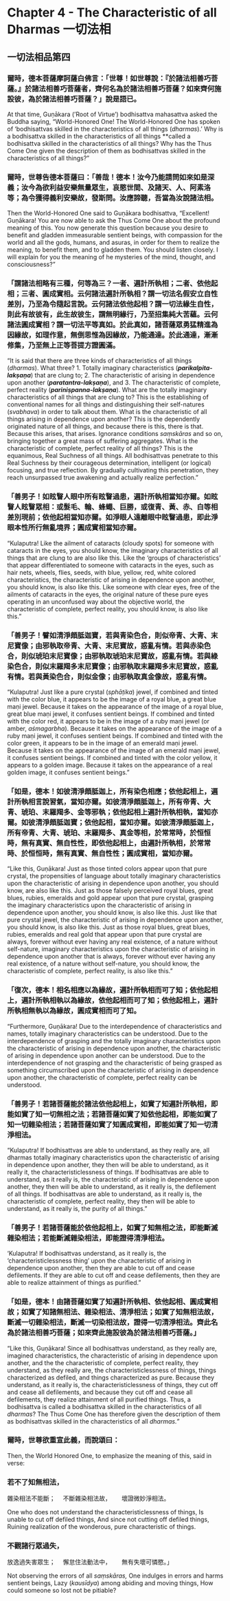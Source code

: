 # Chapter 4 - The Characteristic of all Dharmas 一切法相

## **一切法相品第四**

### 爾時，德本菩薩摩訶薩白佛言：「世尊！如世尊說：『於諸法相善巧菩薩。』於諸法相善巧菩薩者，齊何名為於諸法相善巧菩薩？如來齊何施設彼，為於諸法相善巧菩薩？」說是語已。

At that time, Guṇākara (’Root of Virtue’) bodhisattva mahasattva  asked the Buddha saying, “World-Honored One! The World-Honored One has spoken of ‘bodhisattvas skilled in the characteristics of all things (*dharmas*).’ Why is a bodhisattva skilled in the characteristics of all things **called a bodhisattva skilled in the characteristics of all things? Why has the Thus Come One given the description of them as bodhisattvas skilled in the characteristics of all things?” 

### 爾時，世尊告德本菩薩曰：「善哉！德本！汝今乃能請問如來如是深義；汝今為欲利益安樂無量眾生，哀愍世間、及諸天、人、阿素洛等；為令獲得義利安樂故，發斯問。汝應諦聽，吾當為汝說諸法相。

Then the World-Honored One said to Guṇākara bodhisattva, “Excellent! Guṇākara! You are now able to ask the Thus Come One about the profound meaning of this. You now generate this question because you desire to benefit and gladden immeasurable sentient beings, with compassion for the world and all the gods, humans, and asuras, in order for them to realize the meaning, to benefit them, and to gladden them. You should listen closely. I will explain for you the meaning of he mysteries of the mind, thought, and consciousness?”   

### 「謂諸法相略有三種，何等為三？一者、遍計所執相；二者、依他起相；三者、圓成實相。云何諸法遍計所執相？謂一切法名假安立自性差別，乃至為令隨起言說。云何諸法依他起相？謂一切法緣生自性，則此有故彼有，此生故彼生，謂無明緣行，乃至招集純大苦蘊。云何諸法圓成實相？謂一切法平等真如。於此真如，諸菩薩眾勇猛精進為因緣故，如理作意，無倒思惟為因緣故，乃能通達。於此通達，漸漸修集，乃至無上正等菩提方證圓滿。

“It is said that there are three kinds of characteristics of all things (*dharmas*). What three? 1. Totally imaginary characteristics (***parikalpita-lakṣaṇa***) that are clung to; 2. The characteristic of arising in dependence upon another (***paratantra-lakṣaṇa***), and 3. The characteristic of complete, perfect reality (***pariniṣpanna-lakṣaṇa***). What are the totally imaginary characteristics of all things that are clung to? This is the establishing of conventional names for all things and distinguishing their self-natures (*svabhava*) in order to talk about them. What is the characteristic of all things arising in dependence upon another? This is the dependently originated nature of all things, and because there is this, there is that. Because this arises, that arises. Ignorance conditions *saṃskāras* and so on, bringing together a great mass of suffering aggregates. What is the characteristic of complete, perfect reality of all things? This is the equanimous, Real Suchness of all things. All bodhisattvas penetrate to this Real Suchness by their courageous determination, intelligent (or logical) focusing, and true reflection. By gradually cultivating this penetration, they reach unsurpassed true awakening and actually realize perfection.”

### 「善男子！如眩瞖人眼中所有眩瞖過患，遍計所執相當知亦爾。如眩瞖人眩瞖眾相：或髮毛、輪、蜂蠅、巨勝，或復青、黃、赤、白等相差別現前；依他起相當知亦爾。如淨眼人遠離眼中眩瞖過患，即此淨眼本性所行無亂境界；圓成實相當知亦爾。

“Kulaputra! Like the ailment of cataracts (cloudy spots) for someone with cataracts in the eyes, you  should know, the imaginary characteristics of all things that are clung to are also like this. Like the ‘groups of characteristics’ that appear differentiated to someone with cataracts in the eyes, such as hair nets, wheels, flies, seeds, with blue, yellow, red, white colored characteristics, the characteristic of arising in dependence upon another, you should know, is also like this. Like someone with clear eyes, free of the ailments of cataracts in the eyes, the original nature of these pure eyes operating in an unconfused way about the objective world, the characteristic of complete, perfect reality, you should know, is also like this.”                  

### 「善男子！譬如清淨頗胝迦寶，若與青染色合，則似帝青、大青、末尼寶像；由邪執取帝青、大青、末尼寶故，惑亂有情。若與赤染色合，則似琥珀末尼寶像；由邪執取琥珀末尼寶故，惑亂有情。若與綠染色合，則似末羅羯多末尼寶像；由邪執取末羅羯多末尼寶故，惑亂有情。若與黃染色合，則似金像；由邪執取真金像故，惑亂有情。

“Kulaputra! Just like a pure crystal (*sphāṭika*) jewel, if combined and tinted with the color blue, it appears to be the image of a royal blue, a great blue maṇi jewel. Because it takes on the appearance of the image of a royal blue, great blue maṇi jewel, it confuses sentient beings. If combined and tinted with the color red, it appears to be in the image of a ruby maṇi jewel (or amber, *aśmagarbha*). Because it takes on the appearance of the image of a ruby maṇi jewel, it confuses sentient beings. If combined and tinted with the color green, it appears to be in the image of an emerald maṇi jewel. Because it takes on the appearance of the image of an emerald maṇi jewel, it confuses sentient beings. If combined and tinted with the color yellow, it appears to a golden image. Because it takes on the appearance of a real golden image, it confuses sentient beings.”

### 「如是，德本！如彼清淨頗胝迦上，所有染色相應；依他起相上，遍計所執相言說習氣，當知亦爾。如彼清淨頗胝迦上，所有帝青、大青、琥珀、末羅羯多、金等邪執；依他起相上遍計所執相執，當知亦爾。如彼清淨頗胝迦寶；依他起相，當知亦爾。如彼清淨頗胝迦上，所有帝青、大青、琥珀、末羅羯多、真金等相，於常常時，於恒恒時，無有真實、無自性性，即依他起相上，由遍計所執相，於常常時、於恒恒時，無有真實、無自性性；圓成實相，當知亦爾。

“Like this, Guṇākara! Just as those tinted colors appear upon that pure crystal, the propensities of language about totally imaginary characteristics upon the characteristic of arising in dependence upon another, you should know, are also like this. Just as those falsely perceived royal blues, great blues, rubies, emeralds and gold appear upon that pure crystal, grasping the imaginary characteristics upon the characteristic of arising in dependence upon another, you should know, is also like this. Just like that pure crystal jewel, the characteristic of arising in dependence upon another, you should know, is also like this. Just as those royal blues, great blues, rubies, emeralds and real gold that appear upon that pure crystal are always, forever without ever having any real existence, of a nature without self-nature, imaginary characteristics upon the characteristic of arising in dependence upon another that is always, forever without ever having any real existence, of a nature without self-nature, you should know, the characteristic of complete, perfect reality, is also like this.” 

### 「復次，德本！相名相應以為緣故，遍計所執相而可了知；依他起相上，遍計所執相執以為緣故，依他起相而可了知；依他起相上，遍計所執相無執以為緣故，圓成實相而可了知。

“Furthermore, Guṇākara! Due to the interdependence of characteristics and names, totally imaginary characteristics can be understood. Due to the interdependence of grasping and the totally imaginary characteristics upon the characteristic of arising in dependence upon another, the characteristic of arising in dependence upon another can be understood. Due to the interdependence of not grasping and the characteristic of being grasped as something circumscribed upon the characteristic of arising in dependence upon another, the characteristic of complete, perfect reality can be understood. 

### 「善男子！若諸菩薩能於諸法依他起相上，如實了知遍計所執相，即能如實了知一切無相之法；若諸菩薩如實了知依他起相，即能如實了知一切雜染相法；若諸菩薩如實了知圓成實相，即能如實了知一切清淨相法。

“Kulaputra! If bodhisattvas are able to understand, as they really are, all dharmas totally imaginary characteristics upon the characteristic of arising in dependence upon another, they then will be able to understand, as it really it, the characteristiclessness of things. If bodhisattvas are able to understand, as it really is, the characteristic of arising in dependence upon another, they then will be able to understand, as it really is, the defilement of all things. If bodhisattvas are able to understand, as it really is, the characteristic of complete, perfect reality, they then will be able to understand, as it really is, the purity of all things.” 

### 「善男子！若諸菩薩能於依他起相上，如實了知無相之法，即能斷滅雜染相法；若能斷滅雜染相法，即能證得清淨相法。

‘Kulaputra! If bodhisattvas understand, as it really is, the ‘characteristiclessness thing’ upon the characteristic of arising in dependence upon another, then they are able to cut off and cease  defilements. If they are able to cut off and cease defilements, then they are able to realize attainment of things as purified.”

### 「如是，德本！由諸菩薩如實了知遍計所執相、依他起相、圓成實相故；如實了知諸無相法、雜染相法、清淨相法；如實了知無相法故，斷滅一切雜染相法，斷滅一切染相法故，證得一切清淨相法。齊此名為於諸法相善巧菩薩；如來齊此施設彼為於諸法相善巧菩薩。」

“Like this, Guṇākara! Since all bodhisattvas understand, as they really are, imagined characteristics, the characteristic of arising in dependence upon another, and the the characteristic of complete, perfect reality, they understand, as they really are, the characteristiclessness of things, things characterized as defiled, and things characterized as pure. Because they understand, as it really is, the characteristiclessness of things, they cut off and cease all defilements, and because they cut off and cease all defilements, they realize attainment of all purified things. Thus, a bodhisattva is called a bodhisattva skilled in the characteristics of all *dharmas*? The Thus Come One has therefore given the description of them as bodhisattvas skilled in the characteristics of all *dharmas.”*     

### 爾時，世尊欲重宣此義，而說頌曰：

Then, the World Honored One, to emphasize the meaning of this, said in verse:  

### 若不了知無相法，　　
雜染相法不能斷；　
不斷雜染相法故，　　
壞證微妙淨相法。

One who does not understand the characteristiclessness of things, 
Is unable to cut off defiled things, 
And since not cutting off defiled things, 
Ruining realization of the wonderous, pure characteristic of things.

### 不觀諸行眾過失，　　
放逸過失害眾生；　
懈怠住法動法中，　　
無有失壞可憐愍。」

Not observing the errors of all *saṃskāras,* 
One indulges in errors and harms sentient beings,
Lazy (*kausīdya*) among abiding and moving things,
How could someone so lost not be pitiable?
